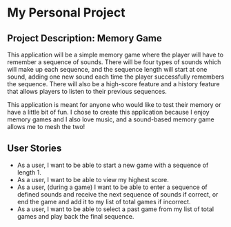 # My Personal Project

## Project Description: Memory Game

This application will be a simple memory game where the player
will have to remember a sequence of sounds. There will be four
types of sounds which will make up each sequence, and the
sequence length will start at one sound, adding one new sound
each time the player successfully remembers the sequence. There
will also be a high-score feature and a history feature that
allows players to listen to their previous sequences.

This application is meant for anyone who would like to test their
memory or have a little bit of fun. I chose to create this application
because I enjoy memory games and I also love music, and a sound-based
memory game allows me to mesh the two!

## User Stories

- As a user, I want to be able to start a new game with a sequence
of length 1.
- As a user, I want to be able to view my
highest score.
- As a user, (during a game) I want to be able to enter a sequence of
defined sounds and receive the next sequence of sounds if correct, or
end the game and add it to my list of total games if incorrect.
- As a user, I want to be able to select a past game from my list of
total games and play back the final sequence.